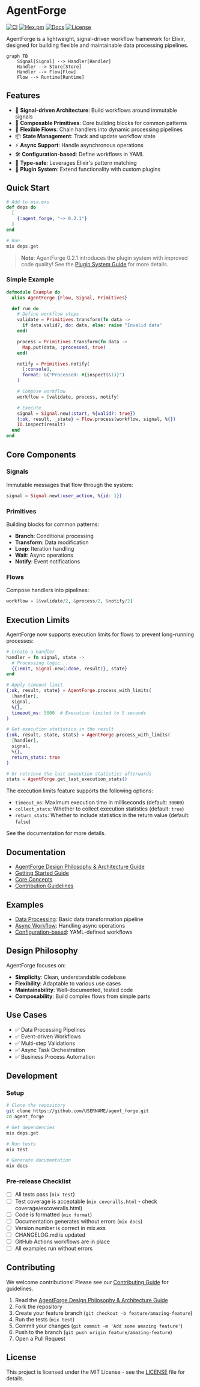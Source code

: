 # AgentForge

[![CI](https://github.com/i365dev/agent_forge/actions/workflows/ci.yml/badge.svg)](https://github.com/i365dev/agent_forge/actions/workflows/ci.yml)
[![Hex.pm](https://img.shields.io/hexpm/v/agent_forge.svg)](https://hex.pm/packages/agent_forge)
[![Docs](https://img.shields.io/badge/hex-docs-blue.svg)](https://hexdocs.pm/agent_forge)
[![License](https://img.shields.io/badge/license-MIT-blue)](https://github.com/i365dev/agent_forge/blob/main/LICENSE)

AgentForge is a lightweight, signal-driven workflow framework for Elixir, designed for building flexible and maintainable data processing pipelines.

```mermaid
graph TB
    Signal[Signal] --> Handler[Handler]
    Handler --> Store[Store]
    Handler --> Flow[Flow]
    Flow --> Runtime[Runtime]
```

## Features

- 🔄 **Signal-driven Architecture**: Build workflows around immutable signals
- 🧩 **Composable Primitives**: Core building blocks for common patterns
- 🔀 **Flexible Flows**: Chain handlers into dynamic processing pipelines
- 📦 **State Management**: Track and update workflow state
- ⚡ **Async Support**: Handle asynchronous operations
- 🛠 **Configuration-based**: Define workflows in YAML
- 💪 **Type-safe**: Leverages Elixir's pattern matching
- 🔌 **Plugin System**: Extend functionality with custom plugins

## Quick Start

```elixir
# Add to mix.exs
def deps do
  [
    {:agent_forge, "~> 0.2.1"}
  ]
end

# Run
mix deps.get
```

> **Note**: AgentForge 0.2.1 introduces the plugin system with improved code quality! See the [Plugin System Guide](guides/plugin_system.md) for more details.

### Simple Example

```elixir
defmodule Example do
  alias AgentForge.{Flow, Signal, Primitives}

  def run do
    # Define workflow steps
    validate = Primitives.transform(fn data ->
      if data.valid?, do: data, else: raise "Invalid data"
    end)

    process = Primitives.transform(fn data ->
      Map.put(data, :processed, true)
    end)

    notify = Primitives.notify(
      [:console],
      format: &("Processed: #{inspect(&1)}")
    )

    # Compose workflow
    workflow = [validate, process, notify]

    # Execute
    signal = Signal.new(:start, %{valid?: true})
    {:ok, result, _state} = Flow.process(workflow, signal, %{})
    IO.inspect(result)
  end
end
```

## Core Components

### Signals
Immutable messages that flow through the system:
```elixir
signal = Signal.new(:user_action, %{id: 1})
```

### Primitives
Building blocks for common patterns:
- **Branch**: Conditional processing
- **Transform**: Data modification
- **Loop**: Iteration handling
- **Wait**: Async operations
- **Notify**: Event notifications

### Flows
Compose handlers into pipelines:
```elixir
workflow = [&validate/2, &process/2, &notify/2]
```

## Execution Limits

AgentForge now supports execution limits for flows to prevent long-running processes:

```elixir
# Create a handler
handler = fn signal, state ->
  # Processing logic...
  {{:emit, Signal.new(:done, result)}, state}
end

# Apply timeout limit
{:ok, result, state} = AgentForge.process_with_limits(
  [handler], 
  signal, 
  %{}, 
  timeout_ms: 5000  # Execution limited to 5 seconds
)

# Get execution statistics in the result
{:ok, result, state, stats} = AgentForge.process_with_limits(
  [handler], 
  signal, 
  %{}, 
  return_stats: true
)

# Or retrieve the last execution statistics afterwards
stats = AgentForge.get_last_execution_stats()
```

The execution limits feature supports the following options:
- `timeout_ms`: Maximum execution time in milliseconds (default: `30000`)
- `collect_stats`: Whether to collect execution statistics (default: `true`)
- `return_stats`: Whether to include statistics in the return value (default: `false`)

See the documentation for more details.

## Documentation

- [AgentForge Design Philosophy & Architecture Guide](guides/design_guide.md)
- [Getting Started Guide](guides/getting_started.md)
- [Core Concepts](guides/core_concepts.md)
- [Contribution Guidelines](CONTRIBUTING.md)

## Examples

- [Data Processing](examples/data_processing.exs): Basic data transformation pipeline
- [Async Workflow](examples/async_workflow.exs): Handling async operations
- [Configuration-based](examples/config_workflow.exs): YAML-defined workflows

## Design Philosophy

AgentForge focuses on:
- **Simplicity**: Clean, understandable codebase
- **Flexibility**: Adaptable to various use cases
- **Maintainability**: Well-documented, tested code
- **Composability**: Build complex flows from simple parts

## Use Cases

- ✅ Data Processing Pipelines
- ✅ Event-driven Workflows
- ✅ Multi-step Validations
- ✅ Async Task Orchestration
- ✅ Business Process Automation

## Development

### Setup

```bash
# Clone the repository
git clone https://github.com/USERNAME/agent_forge.git
cd agent_forge

# Get dependencies
mix deps.get

# Run tests
mix test

# Generate documentation
mix docs
```

### Pre-release Checklist

- [ ] All tests pass (`mix test`)
- [ ] Test coverage is acceptable (`mix coveralls.html` - check coverage/excoveralls.html)
- [ ] Code is formatted (`mix format`)
- [ ] Documentation generates without errors (`mix docs`)
- [ ] Version number is correct in mix.exs
- [ ] CHANGELOG.md is updated
- [ ] GitHub Actions workflows are in place
- [ ] All examples run without errors

## Contributing

We welcome contributions! Please see our [Contributing Guide](CONTRIBUTING.md) for guidelines.

1. Read the [AgentForge Design Philosophy & Architecture Guide](guides/design_guide.md)
2. Fork the repository
3. Create your feature branch (`git checkout -b feature/amazing-feature`)
4. Run the tests (`mix test`)
5. Commit your changes (`git commit -m 'Add some amazing feature'`)
6. Push to the branch (`git push origin feature/amazing-feature`)
7. Open a Pull Request

## License

This project is licensed under the MIT License - see the [LICENSE](LICENSE) file for details.
